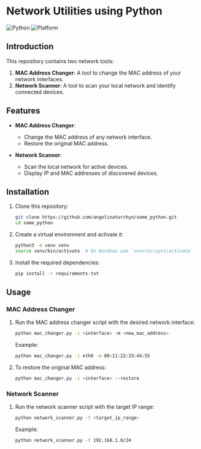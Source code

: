 # Network Utilities using Python

![Python](https://img.shields.io/badge/Python-3.8%2B-blue)
![Platform](https://img.shields.io/badge/Platform-Windows%20%7C%20Linux%20%7C%20macOS-lightgrey)



## Introduction

This repository contains two network tools:

1. **MAC Address Changer**: A tool to change the MAC address of your network interfaces.
2. **Network Scanner**: A tool to scan your local network and identify connected devices.

## Features

- **MAC Address Changer**:
  - Change the MAC address of any network interface.
  - Restore the original MAC address.

- **Network Scanner**:
  - Scan the local network for active devices.
  - Display IP and MAC addresses of discovered devices.

## Installation

1. Clone this repository:
    ```sh
    git clone https://github.com/angelinaturchyn/some_python.git
    cd some_python
    ```

2. Create a virtual environment and activate it:
    ```sh
    python3 -m venv venv
    source venv/bin/activate  # On Windows use `venv\Scripts\activate`
    ```

3. Install the required dependencies:
    ```sh
    pip install -r requirements.txt
    ```

## Usage

### MAC Address Changer

1. Run the MAC address changer script with the desired network interface:
    ```sh
    python mac_changer.py -i <interface> -m <new_mac_address>
    ```

    Example:
    ```sh
    python mac_changer.py -i eth0 -m 00:11:22:33:44:55
    ```

2. To restore the original MAC address:
    ```sh
    python mac_changer.py -i <interface> --restore
    ```

### Network Scanner

1. Run the network scanner script with the target IP range:
    ```sh
    python network_scanner.py -t <target_ip_range>
    ```

    Example:
    ```sh
    python network_scanner.py -t 192.168.1.0/24
    ```





